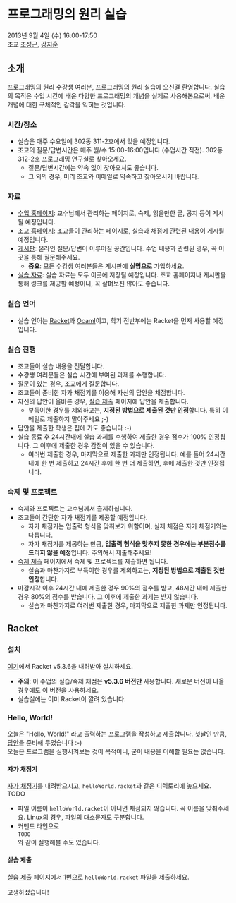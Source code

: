 # 프로그래밍의 원리 실습 #

2013년 9월 4일 (수) 16:00-17:50  
조교 [조성근](http://ropas.snu.ac.kr/~skcho),
[강지훈](http://ropas.snu.ac.kr/~jhkang)

## 소개 ##

프로그래밍의 원리 수강생 여러분, 프로그래밍의 원리 실습에 오신걸
환영합니다. 실습의 목적은 수업 시간에 배운 다양한 프로그래밍의 개념을
실제로 사용해봄으로써, 배운 개념에 대한 구체적인 감각을 익히는
것입니다.

### 시간/장소 ###
* 실습은 매주 수요일에 302동 311-2호에서 있을 예정입니다.
* 조교의 질문/답변시간은 매주 월/수 15:00-16:00입니다 (수업시간
  직전). 302동 312-2호 프로그래밍 연구실로 찾아오세요.
  + 질문/답변시간에는 약속 없이 찾아오셔도 좋습니다.
  + 그 외의 경우, 미리 조교와 이메일로 약속하고 찾아오시기 바랍니다.

### 자료 ###

* [수업 홈페이지](http://ropas.snu.ac.kr/~kwang/4190.210/13/):
  교수님께서 관리하는 페이지로, 숙제, 읽을만한 글, 공지 등이 게시될
  예정입니다.
* [조교 홈페이지](http://ropas.snu.ac.kr/~ta/4190.210/13/): 조교들이
  관리하는 페이지로, 실습과 채점에 관련된 내용이 게시될 예정입니다.
* [게시판](https://ropas.snu.ac.kr/phpbb/viewforum.php?f=30): 온라인
질문/답변이 이루어질 공간입니다. 수업 내용과 관련된 경우, 꼭 이곳을
통해 질문해주세요.
  + **중요**: 모든 수강생 여러분들은 게시판에 **실명으로** 가입하세요.
* [실습 자료](http://www.github.com/lunaticas/pp-material): 실습
  자료는 모두 이곳에 저장될 예정입니다. 조교 홈페이지나 게시판을 통해
  링크를 제공할 예정이니, 꼭 살펴보진 않아도 좋습니다.

### 실습 언어 ###

* 실습 언어는 [Racket](http://racket-lang.org)과
[Ocaml](http://caml.inria.fr)이고, 학기 전반부에는 Racket을 먼저
사용할 예정입니다.

### 실습 진행 ###

* 조교들이 실습 내용을 전달합니다.
* 수강생 여러분들은 실습 시간에 부여된 과제를 수행합니다.
* 질문이 있는 경우, 조교에게 질문합니다.
* 조교들이 준비한 자가 채점기를 이용해 자신의 답안을 채점합니다.
* 자신의 답안이 올바른 경우,
  [실습 제출](http://ropas.snu.ac.kr/~ta/4190.210/13/lab/) 페이지에
  답안을 제출합니다.
  + 부득이한 경우를 제외하고는, **지정된 방법으로 제출된 것만
  인정**합니다. 특히 이메일로 제출하지 말아주세요 ;-)
* 답안을 제출한 학생은 집에 가도 좋습니다 :-)
* 실습 종료 후 24시간내에 실습 과제를 수행하여 제출한 경우 점수가 100%
  인정됩니다. 그 이후에 제출한 경우 감점이 있을 수 있습니다.
  + 여러번 제출한 경우, 마지막으로 제출한 과제만 인정됩니다. 예를 들어
  24시간 내에 한 번 제출하고 24시간 후에 한 번 더 제출하면, 후에
  제출한 것만 인정됩니다.

### 숙제 및 프로젝트 ###

* 숙제와 프로젝트는 교수님께서 출제하십니다.
* 조교들이 간단한 자가 채점기를 제공할 예정입니다.
  + 자가 채점기는 입출력 형식을 맞춰보기 위함이며, 실제 채점은 자가
  채점기와는 다릅니다.
  + 자가 채점기를 제공하는 만큼, **입출력 형식을 맞추지 못한 경우에는
  부분점수를 드리지 않을 예정**입니다. 주의해서 제출해주세요!
* [숙제 제출](http://ropas.snu.ac.kr/~ta/4190.210/13/hw/) 페이지에서
숙제 및 프로젝트를 제출하면 됩니다.
  + 실습과 마찬가지로 부득이한 경우를 제외하고는, **지정된 방법으로
  제출된 것만 인정**합니다.
* 마감시각 이후 24시간 내에 제출한 경우 90%의 점수를 받고, 48시간 내에
  제출한 경우 80%의 점수를 받습니다. 그 이후에 제출한 과제는 받지
  않습니다.
  + 실습과 마찬가지로 여러번 제출한 경우, 마지막으로 제출한 과제만
  인정됩니다.

## Racket ##

### 설치 ###

[여기](http://racket-lang.org/download/)에서 Racket v5.3.6을 내려받아
설치하세요.

* **주의**: 이 수업의 실습/숙제 채점은 **v5.3.6 버전만** 사용합니다. 새로운
    버전이 나올 경우에도 이 버전을 사용하세요.
* 실습실에는 이미 Racket이 깔려 있습니다.

### Hello, World! ###

오늘은 "Hello, World!" 라고 출력하는 프로그램을 작성하고 제출합니다.
첫날인 만큼, [답안](helloWorld.racket)을 준비해 두었습니다 :-)  
오늘은 프로그램을 실행시켜보는 것이 목적이니, 굳이 내용을 이해할 필요는
없습니다.

#### 자가 채점기 ####

[자가 채점기](helloWorldGrade.racket)를 내려받으시고,
`helloWorld.racket`과 같은 디렉토리에 놓으세요. TODO

* 파일 이름이 `helloWorld.racket`이 아니면 채점되지 않습니다. 꼭
  이름을 맞춰주세요. Linux의 경우, 파일의 대소문자도 구분합니다.
* 커맨드 라인으로  
`TODO`  
와 같이 실행해볼 수도 있습니다.

#### 실습 제출 ####

[실습 제출](http://ropas.snu.ac.kr/~ta/4190.210/13/lab/) 페이지에서
1번으로 `helloWorld.racket` 파일을 제출하세요.

고생하셨습니다!
